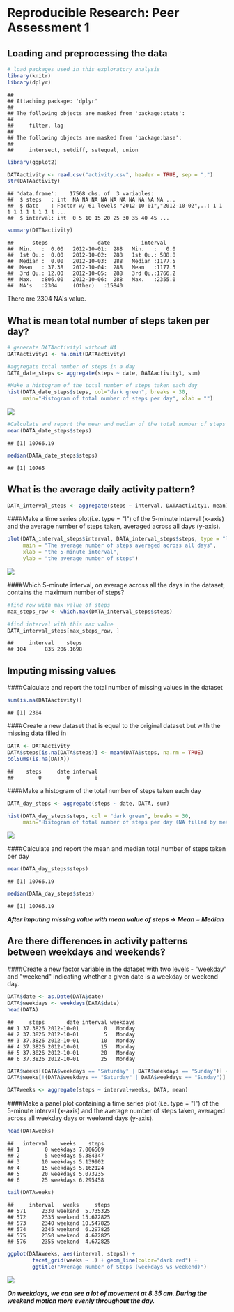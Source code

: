 # Reproducible Research: Peer Assessment 1


## Loading and preprocessing the data

```r
# load packages used in this exploratory analysis
library(knitr)
library(dplyr)
```

```
## 
## Attaching package: 'dplyr'
## 
## The following objects are masked from 'package:stats':
## 
##     filter, lag
## 
## The following objects are masked from 'package:base':
## 
##     intersect, setdiff, setequal, union
```

```r
library(ggplot2)
```

```r
DATAactivity <- read.csv("activity.csv", header = TRUE, sep = ",")
str(DATAactivity)
```

```
## 'data.frame':	17568 obs. of  3 variables:
##  $ steps   : int  NA NA NA NA NA NA NA NA NA NA ...
##  $ date    : Factor w/ 61 levels "2012-10-01","2012-10-02",..: 1 1 1 1 1 1 1 1 1 1 ...
##  $ interval: int  0 5 10 15 20 25 30 35 40 45 ...
```

```r
summary(DATAactivity)
```

```
##      steps                date          interval     
##  Min.   :  0.00   2012-10-01:  288   Min.   :   0.0  
##  1st Qu.:  0.00   2012-10-02:  288   1st Qu.: 588.8  
##  Median :  0.00   2012-10-03:  288   Median :1177.5  
##  Mean   : 37.38   2012-10-04:  288   Mean   :1177.5  
##  3rd Qu.: 12.00   2012-10-05:  288   3rd Qu.:1766.2  
##  Max.   :806.00   2012-10-06:  288   Max.   :2355.0  
##  NA's   :2304     (Other)   :15840
```
There are 2304 NA's value.

## What is mean total number of steps taken per day?

```r
# generate DATAactivity1 without NA
DATAactivity1 <- na.omit(DATAactivity)

#aggregate total number of steps in a day
DATA_date_steps <- aggregate(steps ~ date, DATAactivity1, sum)

#Make a histogram of the total number of steps taken each day
hist(DATA_date_steps$steps, col="dark green", breaks = 30,
     main="Histogram of total number of steps per day", xlab = "")
```

![](PA1_template_files/figure-html/unnamed-chunk-3-1.png) 

```r
#Calculate and report the mean and median of the total number of steps taken per day
mean(DATA_date_steps$steps)          
```

```
## [1] 10766.19
```

```r
median(DATA_date_steps$steps)        
```

```
## [1] 10765
```

## What is the average daily activity pattern?

```r
DATA_interval_steps <- aggregate(steps ~ interval, DATAactivity1, mean)
```
####Make a time series plot(i.e. type = "l") of the 5-minute interval (x-axis) and the average number of steps taken, averaged across all days (y-axis).

```r
plot(DATA_interval_steps$interval, DATA_interval_steps$steps, type = "l", lwd = 2, col = "dark green",
     main = "The average number of steps averaged across all days",
     xlab = "the 5-minute interval",
     ylab = "the average number of steps")
```

![](PA1_template_files/figure-html/unnamed-chunk-5-1.png) 

####Which 5-minute interval, on average across all the days in the dataset, contains the maximum number of steps?

```r
#find row with max value of steps
max_steps_row <- which.max(DATA_interval_steps$steps)

#find interval with this max value
DATA_interval_steps[max_steps_row, ]
```

```
##     interval    steps
## 104      835 206.1698
```

## Imputing missing values
####Calculate and report the total number of missing values in the dataset

```r
sum(is.na(DATAactivity)) 
```

```
## [1] 2304
```
####Create a new dataset that is equal to the original dataset but with the missing data filled in

```r
DATA <- DATAactivity
DATA$steps[is.na(DATA$steps)] <- mean(DATA$steps, na.rm = TRUE)
colSums(is.na(DATA))        
```

```
##    steps     date interval 
##        0        0        0
```
####Make a histogram of the total number of steps taken each day

```r
DATA_day_steps <- aggregate(steps ~ date, DATA, sum)

hist(DATA_day_steps$steps, col = "dark green", breaks = 30,
     main="Histogram of total number of steps per day (NA filled by mean)", xlab = "")
```

![](PA1_template_files/figure-html/unnamed-chunk-9-1.png) 

####Calculate and report the mean and median total number of steps taken per day

```r
mean(DATA_day_steps$steps) 
```

```
## [1] 10766.19
```

```r
median(DATA_day_steps$steps) 
```

```
## [1] 10766.19
```
___After imputing missing value with mean value of steps -> Mean = Median___

## Are there differences in activity patterns between weekdays and weekends?
####Create a new factor variable in the dataset with two levels - "weekday" and "weekend" indicating whether a given date is a weekday or weekend day.

```r
DATA$date <- as.Date(DATA$date)
DATA$weekdays <- weekdays(DATA$date)
head(DATA)
```

```
##     steps       date interval weekdays
## 1 37.3826 2012-10-01        0   Monday
## 2 37.3826 2012-10-01        5   Monday
## 3 37.3826 2012-10-01       10   Monday
## 4 37.3826 2012-10-01       15   Monday
## 5 37.3826 2012-10-01       20   Monday
## 6 37.3826 2012-10-01       25   Monday
```

```r
DATA$weeks[(DATA$weekdays == "Saturday" | DATA$weekdays == "Sunday")] <- "weekend"
DATA$weeks[!(DATA$weekdays == "Saturday" | DATA$weekdays == "Sunday")] <- "weekdays"

DATAweeks <- aggregate(steps ~ interval+weeks, DATA, mean)
```
####Make a panel plot containing a time series plot (i.e. type = "l") of the 5-minute interval (x-axis) and the average number of steps taken, averaged across all weekday days or weekend days (y-axis).

```r
head(DATAweeks)
```

```
##   interval    weeks    steps
## 1        0 weekdays 7.006569
## 2        5 weekdays 5.384347
## 3       10 weekdays 5.139902
## 4       15 weekdays 5.162124
## 5       20 weekdays 5.073235
## 6       25 weekdays 6.295458
```

```r
tail(DATAweeks)
```

```
##     interval   weeks     steps
## 571     2330 weekend  5.735325
## 572     2335 weekend 15.672825
## 573     2340 weekend 10.547825
## 574     2345 weekend  6.297825
## 575     2350 weekend  4.672825
## 576     2355 weekend  4.672825
```


```r
ggplot(DATAweeks, aes(interval, steps)) +
        facet_grid(weeks ~ .) + geom_line(color="dark red") +
        ggtitle("Average Number of Steps (weekdays vs weekend)")
```

![](PA1_template_files/figure-html/unnamed-chunk-13-1.png) 

___On weekdays, we can see a lot of movement at 8.35 am. During the weekend motion more evenly throughout the day.___
